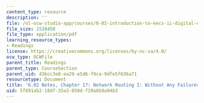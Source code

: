 ```yaml
---
content_type: resource
description: ''
file: /ol-ocw-studio-app/courses/6-02-introduction-to-eecs-ii-digital-communication-systems-fall-2012/5f691ab218df35a3850df29a6b9a94b3_MIT6_02F12_chap17.pdf
file_size: 1538458
file_type: application/pdf
learning_resource_types:
- Readings
license: https://creativecommons.org/licenses/by-nc-sa/4.0/
ocw_type: OCWFile
parent_title: Readings
parent_type: CourseSection
parent_uid: 43bcc3e8-ea29-e5d6-f9ca-9dfe5f636a71
resourcetype: Document
title: '6.02 Notes, Chapter 17: Network Routing I: Without Any Failures'
uid: 5f691ab2-18df-35a3-850d-f29a6b9a94b3
---
```

